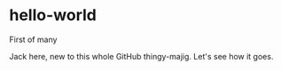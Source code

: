 # hello-world
First of many

Jack here, new to this whole GitHub thingy-majig. Let's see how it goes.

